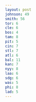 ```yaml
---
layout: post
johnson: 49
smith: 56
tor: 6
cle: 6
bos: 4
tam: 8
pit: 5
cin: 7
stl: 7
atl: 6
bal: 11
kan: 7
nyy: 8
laa: 6
sdg: 6
was: 5
phi: 8
lad: 5
---
```


